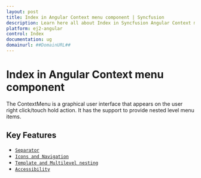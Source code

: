 ```yaml
---
layout: post
title: Index in Angular Context menu component | Syncfusion
description: Learn here all about Index in Syncfusion Angular Context menu component of Syncfusion Essential JS 2 and more.
platform: ej2-angular
control: Index 
documentation: ug
domainurl: ##DomainURL##
---
```


# Index in Angular Context menu component

The ContextMenu is a graphical user interface that appears on the user right click/touch hold action.
It has the support to provide nested level menu items.

## Key Features

* [`Separator`](./getting-started#rendering-items-with-separator)
* [`Icons and Navigation`](./icons-and-navigation#icons-and-navigation)
* [`Template and Multilevel nesting`](./templates)
* [`Accessibility`](./accessibility#keyboard-accessibility)